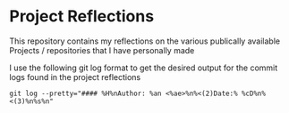 # Project Reflections

This repository contains my reflections on the various publically available Projects / repositories that I have personally made


I use the following git log format to get the desired output for the commit logs found in the project reflections

```git
git log --pretty="#### %H%nAuthor: %an <%ae>%n%<(2)Date:% %cD%n%<(3)%n%s%n"
```